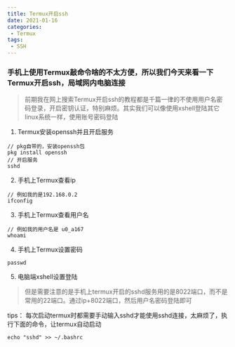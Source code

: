 ```yaml
---
title: Termux开启ssh
date: 2021-01-16
categories:
 - Termux
tags:
 - SSH
---
```


 
### 手机上使用Termux敲命令啥的不太方便，所以我们今天来看一下Termux开启ssh，局域网内电脑连接

> 前期我在网上搜索Termux开启ssh的教程都是千篇一律的不使用用户名密码登录，开启密钥认证，特别麻烦。其实我们可以像使用xshell登陆其它linux系统一样，使用账号密码登陆

1. Termux安装openssh并且开启服务

```
// pkg自带的，安装openssh包
pkg install openssh
// 开启服务
sshd
```

2. 手机上Termux查看ip

```
// 例如我的是192.168.0.2
ifconfig
```

3. 手机上Termux查看用户名

```
// 例如我的用户名是 u0_a167
whoami
```

4. 手机上Termux设置密码

```
passwd
```

5. 电脑端xshell设置登陆

> 但是需要注意的是手机上termux开启的sshd服务用的是8022端口，而不是常用的22端口。通过ip+8022端口，然后用户名密码登陆即可


tips： 每次启动termux时都需要手动输入sshd才能使用sshd连接，太麻烦了，执行下面的命令，让termux自动启动

```
echo "sshd" >> ~/.bashrc
```

